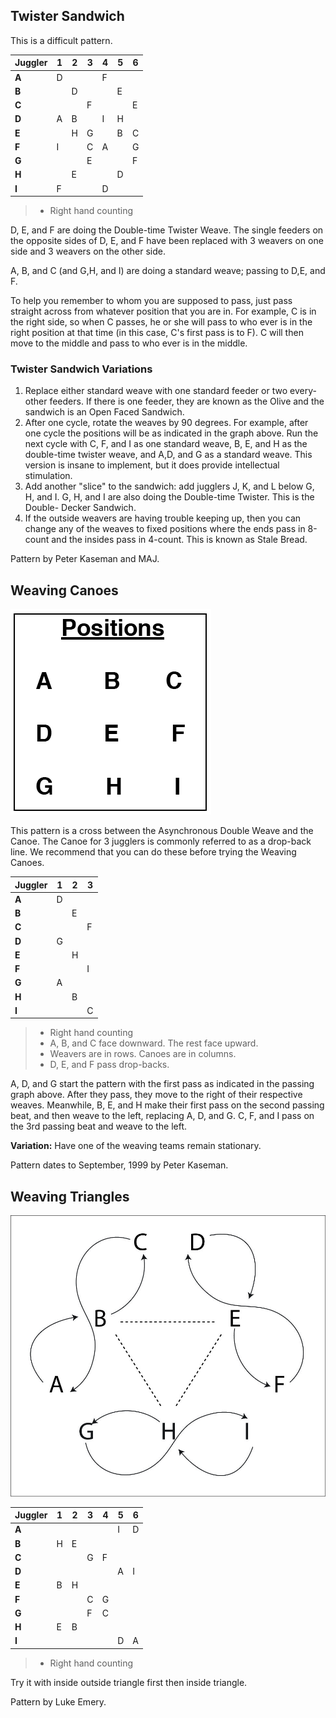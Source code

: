 ## Twister Sandwich

This is a difficult pattern.

| **Juggler** | **1** | **2** | **3** | **4** | **5** | **6** |
|-------------|-------|-------|-------|-------|-------|-------|
| **A**       | D     |       |       | F     |       |       |
| **B**       |       | D     |       |       | E     |       |
| **C**       |       |       | F     |       |       | E     |
| **D**       | A     | B     |       | I     | H     |       |
| **E**       |       | H     | G     |       | B     | C     |
| **F**       | I     |       | C     | A     |       | G     |
| **G**       |       |       | E     |       |       | F     |
| **H**       |       | E     |       |       | D     |       |
| **I**       | F     |       |       | D     |       |       |

> * Right hand counting

D, E, and F are doing the Double-time Twister Weave. The single feeders on the
opposite sides of D, E, and F have been replaced with 3 weavers on one side and
3 weavers on the other side.

A, B, and C (and G,H, and I) are doing a standard weave; passing to D,E, and F.

To help you remember to whom you are supposed to pass, just pass straight across
from whatever position that you are in. For example, C is in the right side, so
when C passes, he or she will pass to who ever is in the right position at that
time (in this case, C's first pass is to F). C will then move to the middle and
pass to who ever is in the middle.

### Twister Sandwich Variations
1. Replace either standard weave with one standard feeder or two every-other
  feeders. If there is one feeder, they are known as the Olive and the sandwich
  is an Open Faced Sandwich.
2. After one cycle, rotate the weaves by 90 degrees. For example, after one
  cycle the positions will be as indicated in the graph above. Run the next
  cycle with C, F, and I as one standard weave, B, E, and H as the double-time
  twister weave, and A,D, and G as a standard weave. This version is insane to
  implement, but it does provide intellectual stimulation.
3. Add another "slice" to the sandwich: add jugglers J, K, and L below G, H,
  and I. G, H, and I are also doing the Double-time Twister. This is the Double-
  Decker Sandwich.
4. If the outside weavers are having trouble keeping up, then you can change
  any of the weaves to fixed positions where the ends pass in 8-count and the
  insides pass in 4-count. This is known as Stale Bread.

Pattern by Peter Kaseman and MAJ.

## Weaving Canoes
![](./media/image113.png)

This pattern is a cross between the Asynchronous Double Weave and the Canoe. The
Canoe for 3 jugglers is commonly referred to as a drop-back line. We recommend
that you can do these before trying the Weaving Canoes.

| **Juggler** | **1** | **2** | **3** |
|-------------|-------|-------|-------|
| **A**       | D     |       |       |
| **B**       |       | E     |       |
| **C**       |       |       | F     |
| **D**       | G     |       |       |
| **E**       |       | H     |       |
| **F**       |       |       | I     |
| **G**       | A     |       |       |
| **H**       |       | B     |       |
| **I**       |       |       | C     |

> * Right hand counting
> * A, B, and C face downward. The rest face upward.
> * Weavers are in rows. Canoes are in columns.
> * D, E, and F pass drop-backs.

A, D, and G start the pattern with the first pass as indicated in the passing
graph above. After they pass, they move to the right of their respective weaves.
Meanwhile, B, E, and H make their first pass on the second passing beat, and
then weave to the left, replacing A, D, and G. C, F, and I pass on the 3rd
passing beat and weave to the left.

**Variation:** Have one of the weaving teams remain stationary.

Pattern dates to September, 1999 by Peter Kaseman.

## Weaving Triangles

![](./media/image114.jpeg)

| **Juggler** | **1** | **2** | **3** | **4** | **5** | **6** |
|-------------|-------|-------|-------|-------|-------|-------|
| **A**       |       |       |       |       | I     | D     |
| **B**       | H     | E     |       |       |       |       |
| **C**       |       |       | G     | F     |       |       |
| **D**       |       |       |       |       | A     | I     |
| **E**       | B     | H     |       |       |       |       |
| **F**       |       |       | C     | G     |       |       |
| **G**       |       |       | F     | C     |       |       |
| **H**       | E     | B     |       |       |       |       |
| **I**       |       |       |       |       | D     | A     |

> * Right hand counting

Try it with inside outside triangle first then inside triangle.

Pattern by Luke Emery.
